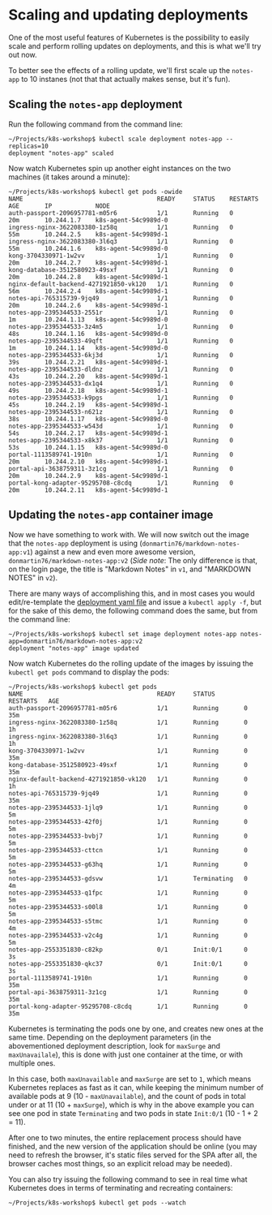 # Scaling and updating deployments

One of the most useful features of Kubernetes is the possibility to easily scale and perform rolling updates on deployments, and this is what we'll try out now.

To better see the effects of a rolling update, we'll first scale up the `notes-app` to 10 instanes (not that that actually makes sense, but it's fun).

## Scaling the `notes-app` deployment

Run the following command from the command line:

```
~/Projects/k8s-workshop$ kubectl scale deployment notes-app --replicas=10
deployment "notes-app" scaled
```

Now watch Kubernetes spin up another eight instances on the two machines (it takes around a minute):

```
~/Projects/k8s-workshop$ kubectl get pods -owide
NAME                                     READY     STATUS    RESTARTS   AGE       IP            NODE
auth-passport-2096957781-m05r6           1/1       Running   0          20m       10.244.1.7    k8s-agent-54c9989d-0
ingress-nginx-3622083380-1z58q           1/1       Running   0          55m       10.244.2.5    k8s-agent-54c9989d-1
ingress-nginx-3622083380-3l6q3           1/1       Running   0          55m       10.244.1.6    k8s-agent-54c9989d-0
kong-3704330971-1w2vv                    1/1       Running   0          20m       10.244.2.7    k8s-agent-54c9989d-1
kong-database-3512580923-49sxf           1/1       Running   0          20m       10.244.2.8    k8s-agent-54c9989d-1
nginx-default-backend-4271921850-vk120   1/1       Running   0          56m       10.244.2.4    k8s-agent-54c9989d-1
notes-api-765315739-9jq49                1/1       Running   0          20m       10.244.2.6    k8s-agent-54c9989d-1
notes-app-2395344533-2551r               1/1       Running   0          1m        10.244.1.13   k8s-agent-54c9989d-0
notes-app-2395344533-3z4m5               1/1       Running   0          48s       10.244.1.16   k8s-agent-54c9989d-0
notes-app-2395344533-49qft               1/1       Running   0          1m        10.244.1.14   k8s-agent-54c9989d-0
notes-app-2395344533-6kj3d               1/1       Running   0          39s       10.244.2.21   k8s-agent-54c9989d-1
notes-app-2395344533-dldnz               1/1       Running   0          43s       10.244.2.20   k8s-agent-54c9989d-1
notes-app-2395344533-dx1q4               1/1       Running   0          49s       10.244.2.18   k8s-agent-54c9989d-1
notes-app-2395344533-k9pgs               1/1       Running   0          45s       10.244.2.19   k8s-agent-54c9989d-1
notes-app-2395344533-n621z               1/1       Running   0          38s       10.244.1.17   k8s-agent-54c9989d-0
notes-app-2395344533-w543d               1/1       Running   0          54s       10.244.2.17   k8s-agent-54c9989d-1
notes-app-2395344533-x8k37               1/1       Running   0          53s       10.244.1.15   k8s-agent-54c9989d-0
portal-1113589741-1910n                  1/1       Running   0          20m       10.244.2.10   k8s-agent-54c9989d-1
portal-api-3638759311-3z1cg              1/1       Running   0          20m       10.244.2.9    k8s-agent-54c9989d-1
portal-kong-adapter-95295708-c8cdq       1/1       Running   0          20m       10.244.2.11   k8s-agent-54c9989d-1
```

## Updating the `notes-app` container image

Now we have something to work with. We will now switch out the image that the `notes-app` deployment is using (`donmartin76/markdown-notes-app:v1`) against a new and even more awesome version, `donmartin76/markdown-notes-app:v2` (_Side note_: The only difference is that, on the login page, the title is "Markdown Notes" in `v1`, and "MARKDOWN NOTES" in `v2`).

There are many ways of accomplishing this, and in most cases you would edit/re-template the [deployment yaml file](../04-full-app/notes/notes-deployment.yml.template) and issue a `kubectl apply -f`, but for the sake of this demo, the following command does the same, but from the command line:

```
~/Projects/k8s-workshop$ kubectl set image deployment notes-app notes-app=donmartin76/markdown-notes-app:v2
deployment "notes-app" image updated
```

Now watch Kubernetes do the rolling update of the images by issuing the `kubectl get pods` command to display the pods:

```
~/Projects/k8s-workshop$ kubectl get pods
NAME                                     READY     STATUS        RESTARTS   AGE
auth-passport-2096957781-m05r6           1/1       Running       0          35m
ingress-nginx-3622083380-1z58q           1/1       Running       0          1h
ingress-nginx-3622083380-3l6q3           1/1       Running       0          1h
kong-3704330971-1w2vv                    1/1       Running       0          35m
kong-database-3512580923-49sxf           1/1       Running       0          35m
nginx-default-backend-4271921850-vk120   1/1       Running       0          1h
notes-api-765315739-9jq49                1/1       Running       0          35m
notes-app-2395344533-1jlq9               1/1       Running       0          5m
notes-app-2395344533-42f0j               1/1       Running       0          5m
notes-app-2395344533-bvbj7               1/1       Running       0          5m
notes-app-2395344533-cttcn               1/1       Running       0          5m
notes-app-2395344533-g63hq               1/1       Running       0          5m
notes-app-2395344533-gdsvw               1/1       Terminating   0          4m
notes-app-2395344533-q1fpc               1/1       Running       0          5m
notes-app-2395344533-s00l8               1/1       Running       0          5m
notes-app-2395344533-s5tmc               1/1       Running       0          4m
notes-app-2395344533-v2c4g               1/1       Running       0          5m
notes-app-2553351830-c82kp               0/1       Init:0/1      0          3s
notes-app-2553351830-qkc37               0/1       Init:0/1      0          3s
portal-1113589741-1910n                  1/1       Running       0          35m
portal-api-3638759311-3z1cg              1/1       Running       0          35m
portal-kong-adapter-95295708-c8cdq       1/1       Running       0          35m
```

Kubernetes is terminating the pods one by one, and creates new ones at the same time. Depending on the deployment parameters (in the abovementioned deployment description, look for `maxSurge` and `maxUnavailale`), this is done with just one container at the time, or with multiple ones.

In this case, both `maxUnavailable` and `maxSurge` are set to `1`, which means Kubernetes replaces as fast as it can, while keeping the minimum number of available pods at 9 (10 - `maxUnavailable`), and the count of pods in total under or at 11 (10 + `maxSurge`), which is why in the above example you can see one pod in state `Terminating` and two pods in state `Init:0/1` (10 - 1 + 2 = 11).

After one to two minutes, the entire replacement process should have finished, and the new version of the application should be online (you may need to refresh the browser, it's static files served for the SPA after all, the browser caches most things, so an explicit reload may be needed).

You can also try issuing the following command to see in real time what Kubernetes does in terms of terminating and recreating containers:

```
~/Projects/k8s-workshop$ kubectl get pods --watch
```
